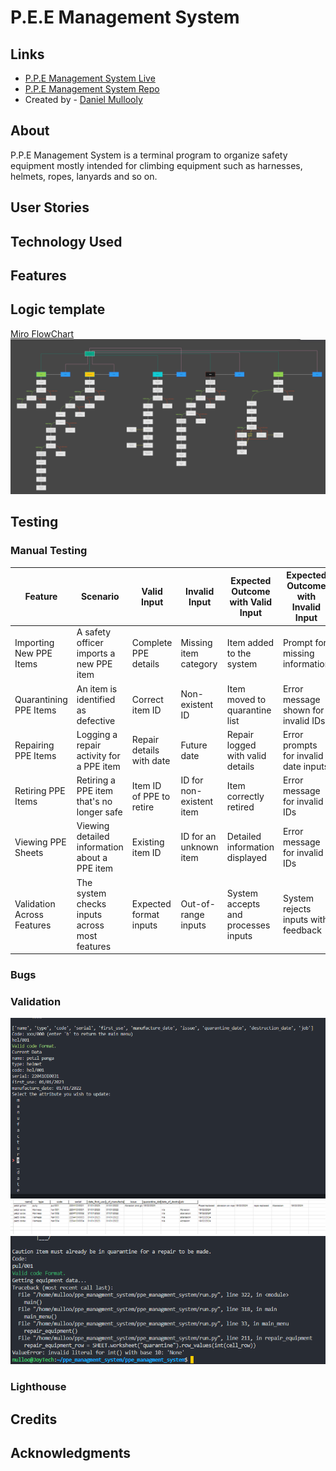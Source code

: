 # P.E.E Management System

## Links

- [P.P.E Management System Live](https://ppe-managment-system-fbe7b98e0e3d.herokuapp.com/)
- [P.P.E Management System Repo](https://github.com/Mulloo/ppe_managment_system)
- Created by - [Daniel Mullooly](https://github.com/Mulloo)

## About

P.P.E Management System is a terminal program to organize safety equipment mostly intended for climbing equipment such as harnesses, helmets, ropes, lanyards and so on.

## User Stories

## Technology Used

## Features

## Logic template

[Miro FlowChart]("https://miro.com/app/board/uXjVN8ulxCg=/?share_link_id=908951638780")
![image of Miro workflow](workflow.png)

## Testing

### Manual Testing

| Feature                  | Scenario                                              | Valid Input               | Invalid Input          | Expected Outcome with Valid Input         | Expected Outcome with Invalid Input       |
|--------------------------|-------------------------------------------------------|---------------------------|---------------------------|-------------------------------------------|-------------------------------------------|
| Importing New PPE Items  | A safety officer imports a new PPE item               | Complete PPE details      | Missing item category  | Item added to the system                 | Prompt for missing information            |
| Quarantining PPE Items   | An item is identified as defective                    | Correct item ID           | Non-existent ID        | Item moved to quarantine list             | Error message shown for invalid IDs       |
| Repairing PPE Items      | Logging a repair activity for a PPE item              | Repair details with date  | Future date            | Repair logged with valid details          | Error prompts for invalid date inputs     |
| Retiring PPE Items       | Retiring a PPE item that's no longer safe             | Item ID of PPE to retire  | ID for non-existent item| Item correctly retired                    | Error message for invalid IDs             |
| Viewing PPE Sheets | Viewing detailed information about a PPE item         | Existing item ID          | ID for an unknown item | Detailed information displayed            | Error message for invalid IDs             |
| Validation Across Features| The system checks inputs across most features         | Expected format inputs    | Out-of-range inputs    | System accepts and processes inputs       | System rejects inputs with feedback       |

### Bugs

### Validation

![term_menu bug](new_bug.png)
![spread sheet bug](bug.png)
![int bug ](<base 10 bug.png>)

### Lighthouse

## Credits

## Acknowledgments

